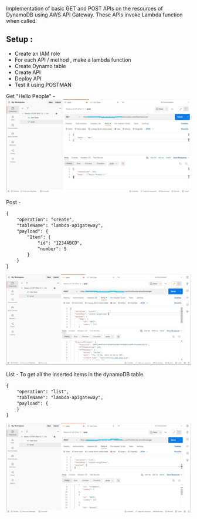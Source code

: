 Implementation of basic GET and POST APIs on the resources of DynamoDB using AWS API Gateway. These APIs invoke Lambda function when called.

## Setup : 
- Create an IAM role <br/>
- For each API / method , make a lambda function <br/>
- Create Dynamo table <br/>
- Create API <br/>
- Deploy API <br/>
- Test it using POSTMAN <br/>

Get "Hello People" - <br/>
![GET Method](/GET.jpeg)

Post - <br/>

```
{
    "operation": "create",
    "tableName": "lambda-apigateway", 
    "payload": {
        "Item": {
            "id": "1234ABCD",
            "number": 5
        }
    }
}
```

![POST Method](/POST.jpeg)

List - To get all the inserted items in the dynamoDB table.<br/>

```
{
    "operation": "list",
    "tableName": "lambda-apigateway",
    "payload": {
    }
}
```

![List Operation using POST method](/LIST.jpeg)
  
